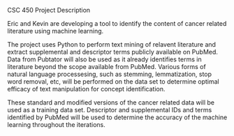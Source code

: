 CSC 450 Project Description

Eric and Kevin are developing a tool to identify the content of cancer related literature using machine learning.

The project uses Python to perform text mining of relavent literature and extract supplemental and descriptor terms publicly
available on PubMed.  Data from Pubtator will also be used as it already identifies terms in literature beyond the scope
available from PubMed.  Various forms of natural language processesing, such as stemming, lemmatization, stop word removal, etc, 
will be performed on the data set to determine optimal efficacy of text manipulation for concept identification.

These standard and modified versions of the cancer related data will be used as a training data set.  Descriptor and supplemental 
IDs and terms identified by PubMed will be used to determine the accuracy of the machine learning throughout the iterations.
